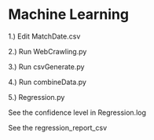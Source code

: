 # Machine Learning 

1.) Edit MatchDate.csv

2.) Run WebCrawling.py

3.) Run csvGenerate.py

4.) Run combineData.py

5.) Regression.py

See the confidence level in Regression.log

See the regression_report_csv 
